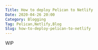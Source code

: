 ```yaml
---
Title: How to deploy Pelican to Netlify
Date: 2020-04-26 20:00
Category: Blogging
Tag: Pelican,Netlify,Blog
Slug: how-to-deploy-pelican-to-netlify
---
```


WIP
